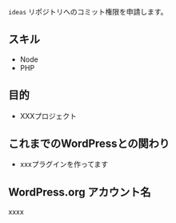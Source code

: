 `ideas` リポジトリへのコミット権限を申請します。

## スキル

* Node
* PHP

## 目的

* XXXプロジェクト

## これまでのWordPressとの関わり

* xxxプラグインを作ってます

## WordPress.org アカウント名

xxxx